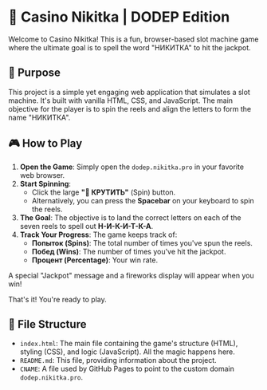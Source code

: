 # 🎰 Casino Nikitka | DODEP Edition

Welcome to Casino Nikitka! This is a fun, browser-based slot machine game where the ultimate goal is to spell the word "НИКИТКА" to hit the jackpot.

## 🚀 Purpose

This project is a simple yet engaging web application that simulates a slot machine. It's built with vanilla HTML, CSS, and JavaScript. The main objective for the player is to spin the reels and align the letters to form the name "НИКИТКА".

## 🎮 How to Play

1.  **Open the Game**: Simply open the `dodep.nikitka.pro` in your favorite web browser.
2.  **Start Spinning**:
    *   Click the large **"🎲 КРУТИТЬ"** (Spin) button.
    *   Alternatively, you can press the **Spacebar** on your keyboard to spin the reels.
3.  **The Goal**: The objective is to land the correct letters on each of the seven reels to spell out **Н-И-К-И-Т-К-А**.
4.  **Track Your Progress**: The game keeps track of:
    *   **Попыток (Spins)**: The total number of times you've spun the reels.
    *   **Побед (Wins)**: The number of times you've hit the jackpot.
    *   **Процент (Percentage)**: Your win rate.

A special "Jackpot" message and a fireworks display will appear when you win!

That's it! You're ready to play.

## 📁 File Structure

*   `index.html`: The main file containing the game's structure (HTML), styling (CSS), and logic (JavaScript). All the magic happens here.
*   `README.md`: This file, providing information about the project.
*   `CNAME`: A file used by GitHub Pages to point to the custom domain `dodep.nikitka.pro`.
